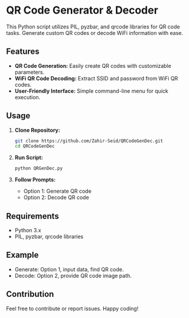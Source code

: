# QR Code Generator & Decoder

This Python script utilizes PIL, pyzbar, and qrcode libraries for QR code tasks. Generate custom QR codes or decode WiFi information with ease.

## Features

- **QR Code Generation:** Easily create QR codes with customizable parameters.
- **WiFi QR Code Decoding:** Extract SSID and password from WiFi QR codes.
- **User-Friendly Interface:** Simple command-line menu for quick execution.

## Usage

1. **Clone Repository:**
   ```bash
   git clone https://github.com/Zahir-Seid/QRCodeGenDec.git
   cd QRCodeGenDec
   ```

2. **Run Script:**
   ```bash
   python QRGenDec.py
   ```

3. **Follow Prompts:**
   - Option 1: Generate QR code
   - Option 2: Decode QR code

## Requirements

- Python 3.x
- PIL, pyzbar, qrcode libraries

## Example

- Generate: Option 1, input data, find QR code.
- Decode: Option 2, provide QR code image path.

## Contribution

Feel free to contribute or report issues. Happy coding!
